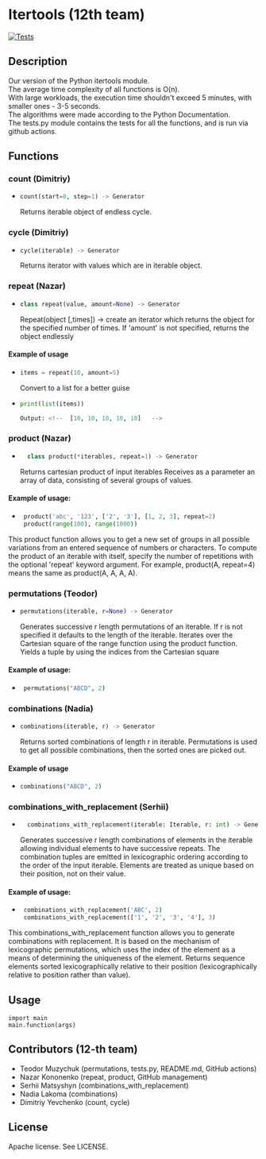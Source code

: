 # Itertools (12th team)
[![Tests](https://github.com/nazar12314/Discrete-Math-project/actions/workflows/test.yml/badge.svg)](https://github.com/nazar12314/Discrete-Math-project/actions/workflows/test.yml)
## Description
Our version of the Python itertools module.  
The average time complexity of all functions is O(n).  
With large workloads, the execution time shouldn't exceed 5 minutes, with smaller ones - 3-5 seconds.  
The algorithms were made according to the Python Documentation.  
The tests.py module contains the tests for all the functions, and is run via github actions.  
## Functions
### count (Dimitriy)
- ```python
  count(start=0, step=1) -> Generator
   ```
  Returns iterable object of endless cycle.
### cycle (Dimitriy)
- ```python
  cycle(iterable) -> Generator
   ```
  Returns iterator with values which are in iterable object.
### repeat (Nazar)
- ```python
  class repeat(value, amount=None) -> Generator
   ```
  Repeat(object [,times]) -> create an iterator which returns the object for the specified number of times.
  If 'amount' is not specified, returns the object endlessly
 #### Example of usage
 - ```python
   items = repeat(10, amount=5)
    ```
    Convert to a list for a better guise
 - ```python
   print(list(items))
   
   Output: <!--  [10, 10, 10, 10, 10]   -->
    ```
### product (Nazar)
- ```python
    class product(*iterables, repeat=1) -> Generator
   ```
  Returns cartesian product of input iterables
  Receives as a parameter an array of data, consisting of several groups of values.
 #### Example of usage:
 - ```python
    product('abc', '123', ['2', '3'], [1, 2, 3], repeat=2)
    product(range(100), range(1000))
   ```
  This product function allows you to get a new set of groups in all possible variations
  from an entered sequence of numbers or characters.
  To compute the product of an iterable with itself,
  specify the number of repetitions with the optional 'repeat' keyword argument.
  For example, product(A, repeat=4) means the same as product(A, A, A, A).
### permutations (Teodor)
- ```python
  permutations(iterable, r=None) -> Generator
   ```
  Generates successive r length permutations of an iterable.
  If r is not specified it defaults to the length of the iterable.
  Iterates over the Cartesian square of the range function using the product function.
  Yields a tuple by using the indices from the Cartesian square
#### Example of usage:
 - ```python
    permutations("ABCD", 2)
   ```
### combinations (Nadia)
- ```python
  combinations(iterable, r) -> Generator
   ```
  Returns sorted combinations of length r in iterable.
  Permutations is used to get all possible combinations, then the sorted ones are picked out.
#### Example of usage
- ```python
  combinations("ABCD", 2)
  ```
### combinations_with_replacement (Serhii)
- ```python
    combinations_with_replacement(iterable: Iterable, r: int) -> Generator
   ```
  Generates successive r length combinations of elements in the iterable allowing individual elements to have successive repeats.
  The combination tuples are emitted in lexicographic ordering according to the order of the input iterable.
  Elements are treated as unique based on their position, not on their value.
#### Example of usage:
 - ```python
    combinations_with_replacement('ABC', 2)
    combinations_with_replacement(['1', '2', '3', '4'], 3)
   ```
  This combinations_with_replacement function allows you to generate combinations with replacement. 
  It is based on the mechanism of lexicographic permutations, which uses the index of the element as a means of determining the uniqueness of the element.
  Returns sequence elements sorted lexicographically relative to their position (lexicographically relative to position rather than value).
## Usage 
    import main
    main.function(args)
## Contributors (12-th team)
- Teodor Muzychuk (permutations, tests.py, README.md, GitHub actions)
- Nazar Kononenko (repeat, product, GitHub management)
- Serhii Matsyshyn (combinations_with_replacement)
- Nadia Lakoma (combinations)
- Dimitriy Yevchenko (count, cycle)
## License
Apache license. See LICENSE.
